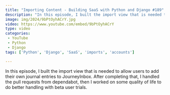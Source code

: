 ```yaml
---
title: "Importing Content - Building SaaS with Python and Django #189"
description: "In this episode, I built the import view that is needed to allow users to add their own journal entries to JourneyInbox. After completing that, I handled the pull requests from dependabot, then I worked on some quality of life to do better handling with beta user trials."
image: img/2024/9bPtOyhACrY.jpg
video: https://www.youtube.com/embed/9bPtOyhACrY
type: video
categories:
 - YouTube
 - Python
 - Django
tags: ['Python', 'Django', 'SaaS', 'imports', 'accounts']

---
```


In this episode, I built the import view that is needed to allow users to add their own journal entries to JourneyInbox. After completing that, I handled the pull requests from dependabot, then I worked on some quality of life to do better handling with beta user trials.
